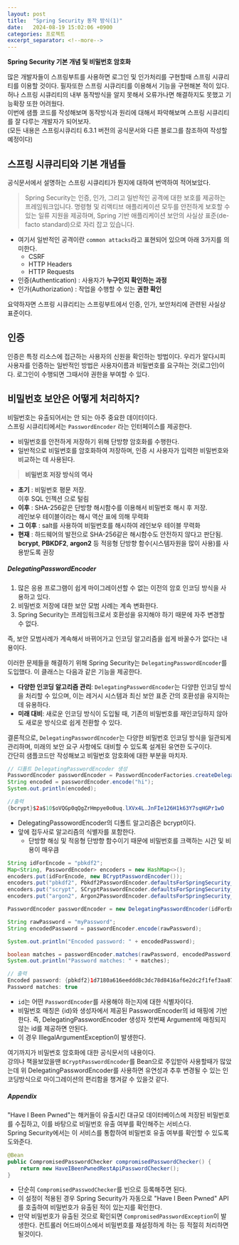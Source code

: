 ```yaml
---
layout: post
title:  "Spring Security 동작 방식(1)"
date:   2024-08-19 15:02:06 +0900
categories: 프로젝트
excerpt_separator: <!--more-->
---
```

<b>Spring Security 기본 개념 및 비밀번호 암호화</b>
<!--more-->

많은 개발자들이 스프링부트를 사용하면 로그인 및 인가처리를 구현할때 스프링 시큐리티를 이용할 것이다.
필자또한 스프링 시큐리티를 이용해서 기능을 구현해본 적이 있다.<br>
허나 스프링 시큐리티의 내부 동작방식을 알지 못해서 오류가나면 해결하지도 못했고 기능확장 또한 어려웠다.<br>
이번에 샘플 코드를 작성해보며 동작방식과 원리에 대해서 파악해보며 스프링 시큐리티를 잘 다루는 개발자가 되어보자.<br>
(모든 내용은 스프링시큐리티 6.3.1 버전의 공식문서와 다른 블로그를 참조하여 작성할 예정이다)

## 스프링 시큐리티와 기본 개념들
공식문서에서 설명하는 스프링 시큐리티가 뭔지에 대하여 번역하여 적어보았다.
>Spring Security는 인증, 인가, 그리고 일반적인 공격에 대한 보호를 제공하는 프레임워크입니다. 명령형 및 리액티브 애플리케이션 모두를 안전하게 보호할 수 있는 일류 지원을 제공하며, Spring 기반 애플리케이션 보안의 사실상 표준(de-facto standard)으로 자리 잡고 있습니다.

* 여기서 일반적인 공격이란 `common attacks`라고 표현되어 있으며 아래 3가지를 의미한다.
    * CSRF 
    * HTTP Headers
    * HTTP Requests
* 인증(Authentication) : 사용자가 <b>누구인지 확인하는 과정</b>
* 인가(Authorization) : 작업을 수행할 수 있는 <b>권한 확인</b>
 
 요약하자면 스프링 시큐리티는 스프링부트에서 인증, 인가, 보안처리에 관련된 사실상 표준이다.

## 인증
인증은 특정 리소스에 접근하는 사용자의 신원을 확인하는 방법이다. 우리가 알다시피 사용자를 인증하는 일반적인 방법은 사용자이름과 비밀번호를 요구하는 것(로그인)이다. 로그인이 수행되면 그때서야 권한을 부여할 수 있다.<br>

## 비밀번호 보안은 어떻게 처리하지?
비밀번호는 유출되어서는 안 되는 아주 중요한 데이터이다.<br>
스프링 시큐리티에서는 `PasswordEncoder` 라는 인터페이스를 제공한다.
* 비밀번호를 안전하게 저장하기 위해 단방향 암호화를 수행한다.
* 일반적으로 비밀번호를 암호화하여 저장하며, 인증 시 사용자가 입력한 비밀번호와 비교하는 데 사용된다.

> <b>비밀번호 저장 방식의 역사</b><br>
* **초기** : 비밀번호 평문 저장.<br>이후 SQL 인젝션 으로 털림
* **이후** : SHA-256같은 단방향 해시함수를 이용해서 비밀번호 해시 후 저장.<br> 레인보우 테이블이라는 해시 역산 표에 의해 무력화
* **그 이후** : salt를 사용하여 비밀번호를 해시하여 레인보우 테이블 무력화
* **현재** : 하드웨어의 발전으로 SHA-256같은 해시함수도 안전하지 않다고 판단됨.<br>
<b>bcrypt</b>, <b>PBKDF2</b>, <b>argon2</b> 등 적응형 단방향 함수(시스템자원을 많이 사용)를 사용받도록 권장

##### DelegatingPasswordEncoder
1. 많은 응용 프로그램이 쉽게 마이그레이션할 수 없는 이전의 암호 인코딩 방식을 사용하고 있다.
2. 비밀번호 저장에 대한 보안 모범 사례는 계속 변화한다.
3. Spring Security는 프레임워크로서 호환성을 유지해야 하기 때문에 자주 변경할 수 없다.

즉, 보안 모범사례가 계속해서 바뀌어가고 인코딩 알고리즘을 쉽게 바꿀수가 없다는 내용이다.<br>

이러한 문제들을 해결하기 위해 Spring Security는 `DelegatingPasswordEncoder`를 도입했다. 이 클래스는 다음과 같은 기능을 제공한다.<br>
* **다양한 인코딩 알고리즘 관리**: `DelegatingPasswordEncoder`는 다양한 인코딩 방식을 처리할 수 있으며, 이는 레거시 시스템과 최신 보안 표준 간의 호환성을 유지하는 데 유용하다.
* **미래 대비**: 새로운 인코딩 방식이 도입될 때, 기존의 비밀번호를 재인코딩하지 않아도 새로운 방식으로 쉽게 전환할 수 있다.

결론적으로, `DelegatingPasswordEncoder`는 다양한 비밀번호 인코딩 방식을 일관되게 관리하며, 미래의 보안 요구 사항에도 대비할 수 있도록 설계된 유연한 도구이다.<br>
간단히 샘플코드만 작성해보고 비밀번호 암호화에 대한 부분을 마치자.
```java
// 디폴트 DelegatingPasswordEncoder 생성
PasswordEncoder passwordEncoder = PasswordEncoderFactories.createDelegatingPasswordEncoder();
String encoded = passwordEncoder.encode("hi");
System.out.println(encoded);

//출력
{bcrypt}$2a$10$oVQGp0qQgZrHmpye0o0uq.lXVx4L.JnFIe126H1k63Y7sqHGPr1wO
```
* DelegatingPassowordEncoder의 디폴트 알고리즘은 bcrypt이다.
* 앞에 접두사로 알고리즘의 식별자를 포함한다.
    * 단방향 해싱 및 적응형 단방향 함수이기 때문에 비밀번호를 크랙하는 시간 및 비용이 매우큼

```java
String idForEncode = "pbkdf2";
Map<String, PasswordEncoder> encoders = new HashMap<>();
encoders.put(idForEncode, new BCryptPasswordEncoder());
encoders.put("pbkdf2", Pbkdf2PasswordEncoder.defaultsForSpringSecurity_v5_8());
encoders.put("scrypt", SCryptPasswordEncoder.defaultsForSpringSecurity_v5_8());
encoders.put("argon2", Argon2PasswordEncoder.defaultsForSpringSecurity_v5_8());

PasswordEncoder passwordEncoder = new DelegatingPasswordEncoder(idForEncode, encoders);

String rawPassword = "myPassword";
String encodedPassword = passwordEncoder.encode(rawPassword);

System.out.println("Encoded password: " + encodedPassword);

boolean matches = passwordEncoder.matches(rawPassword, encodedPassword);
System.out.println("Password matches: " + matches);

// 출력
Encoded password: {pbkdf2}1d7180a616eeddd8c3dc78d8416af6e2dc2f1fef3aa87ce6be6724189b95045749d330b902c07e31a808d85b648db96f
Password matches: true
```
* `id`는 어떤 `PasswordEncoder`를 사용해야 하는지에 대한 식별자이다.
* 비밀번호 매칭은 {id}와 생성자에서 제공된 PasswordEncoder의 id 매핑에 기반한다. 즉, DelegatingPasswordEncoder 생성자 첫번째 Argument에 매칭되지 않는 id를 제공하면 안된다.
* 이 경우 IllegalArgumentException이 발생한다.

여기까지가 비밀번호 암호화에 대한 공식문서의 내용이다.<br>
강의나 책을보았을땐 `BCryptPasswordEncoder`를 Bean으로 주입받아 사용할때가 많았는데 위 DelegatingPasswordEncoder를 사용하면 유연성과 추후 변경될 수 있는 인코딩방식으로 마이그레이션의 편리함을 챙겨갈 수 있을것 같다.

##### Appendix 
"Have I Been Pwned"는 해커들이 유출시킨 대규모 데이터베이스에 저장된 비밀번호를 수집하고, 이를 바탕으로 비밀번호 유출 여부를 확인해주는 서비스다.<br>Spring Security에서는 이 서비스를 통합하여 비밀번호 유출 여부를 확인할 수 있도록 도와준다.
```java
@Bean
public CompromisedPasswordChecker compromisedPasswordChecker() {
    return new HaveIBeenPwnedRestApiPasswordChecker();
}
```
* 단순히 `CompromisedPasswodChecker`를 빈으로 등록해주면 된다.
* 이 설정이 적용된 경우 Spring Security가 자동으로 "Have I Been Pwned" API를 호출하여 비밀번호가 유출된 적이 있는지를 확인한다.
* 만약 비밀번호가 유출된 것으로 확인되면 `CompromisedPasswordException`이 발생한다. 컨트롤러 어드바이스에서 비밀번호를 재설정하게 하는 등 적절히 처리하면 될것이다.